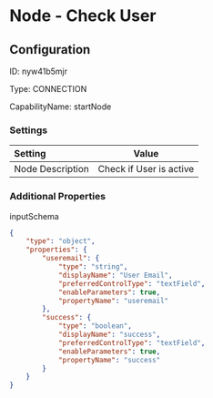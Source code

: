 # Node - Check User
## Configuration
ID:  nyw41b5mjr

Type: CONNECTION 

CapabilityName: startNode

### Settings
| Setting | Value  |
| :------------------------ | ---------------------------------------- |
| Node Description | Check if User is active | 





### Additional Properties
inputSchema
```json 
{
	"type": "object",
	"properties": {
		"useremail": {
			"type": "string",
			"displayName": "User Email",
			"preferredControlType": "textField",
			"enableParameters": true,
			"propertyName": "useremail"
		},
		"success": {
			"type": "boolean",
			"displayName": "success",
			"preferredControlType": "textField",
			"enableParameters": true,
			"propertyName": "success"
		}
	}
}
```




